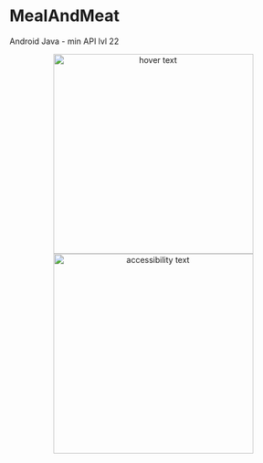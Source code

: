# MealAndMeat
Android Java - min API lvl 22

<p align="center">
  <img src="master/capturas/captura.png" width="350" title="hover text">
  <img src="master/capturas/captura2.png" width="350" alt="accessibility text">
</p>
